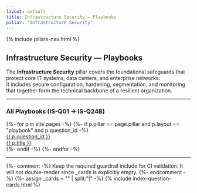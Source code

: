 ```yaml
---
layout: default
title: Infrastructure Security — Playbooks
pillar: "Infrastructure Security"
---
```


{% include pillars-nav.html %}

## Infrastructure Security — Playbooks

The **Infrastructure Security** pillar covers the foundational safeguards that protect core IT systems, data centers, and enterprise networks.  
It includes secure configuration, hardening, segmentation, and monitoring that together form the technical backbone of a resilient organization.

---

### All Playbooks (IS-Q01 → IS-Q24B)

<div class="cards-grid">
{%- for p in site.pages -%}
  {%- if p.pillar == page.pillar and p.layout == "playbook" and p.question_id -%}
    <a class="card" href="{{ p.url | relative_url }}">
      <div class="card-body">
        <div class="card-kicker">{{ p.question_id }}</div>
        <div class="card-title">{{ p.title }}</div>
      </div>
    </a>
  {%- endif -%}
{%- endfor -%}
</div>

---

{%- comment -%}
Keep the required guardrail include for CI validation.
It will not double-render since _cards is explicitly empty.
{%- endcomment -%}
{%- assign _cards = "" | split:"|" -%}
{% include index-question-cards.html %}

